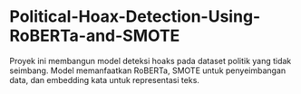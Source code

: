 # Political-Hoax-Detection-Using-RoBERTa-and-SMOTE
Proyek ini membangun model deteksi hoaks pada dataset politik yang tidak seimbang. Model memanfaatkan RoBERTa, SMOTE untuk penyeimbangan data, dan embedding kata untuk representasi teks.
